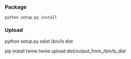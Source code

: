 ### Package
`python setup.py install`

### Upload
python setup.py sdist
/bin/ls dist

pip install twine
twine upload dist/output_from_/bin/ls_dist
